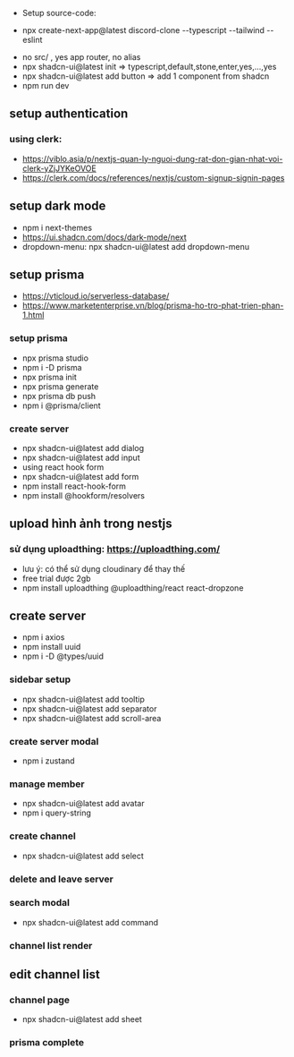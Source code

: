 + Setup source-code:
-  npx create-next-app@latest discord-clone --typescript --tailwind --eslint
+ no src/ , yes app router, no alias
+ npx shadcn-ui@latest init => typescript,default,stone,enter,yes,...,yes
+ npx shadcn-ui@latest add button => add 1 component from shadcn
+ npm run dev

## setup authentication
### using clerk: 
+ https://viblo.asia/p/nextjs-quan-ly-nguoi-dung-rat-don-gian-nhat-voi-clerk-yZjJYKeOVOE
+ https://clerk.com/docs/references/nextjs/custom-signup-signin-pages

## setup dark mode
- npm i next-themes
- https://ui.shadcn.com/docs/dark-mode/next
- dropdown-menu: npx shadcn-ui@latest add dropdown-menu

## setup prisma 
- https://vticloud.io/serverless-database/
- https://www.marketenterprise.vn/blog/prisma-ho-tro-phat-trien-phan-1.html

### setup prisma
- npx prisma studio
- npm i -D prisma
- npx prisma init
- npx prisma generate
- npx prisma db push
- npm i @prisma/client

### create server
- npx shadcn-ui@latest add dialog
- npx shadcn-ui@latest add input
- using react hook form
- npx shadcn-ui@latest add form
- npm install react-hook-form
- npm install @hookform/resolvers

## upload hình ảnh trong nestjs
### sử dụng uploadthing: https://uploadthing.com/
- lưu ý: có thể sử dụng cloudinary để thay thế
- free trial được 2gb
- npm install uploadthing @uploadthing/react react-dropzone

## create server
- npm i axios
- npm install uuid
- npm i -D @types/uuid

### sidebar setup
- npx shadcn-ui@latest add tooltip
- npx shadcn-ui@latest add separator
- npx shadcn-ui@latest add scroll-area

### create server modal
- npm i zustand

### manage member
- npx shadcn-ui@latest add avatar
- npm i query-string

### create channel
- npx shadcn-ui@latest add select

### delete and leave server
### search modal 
- npx shadcn-ui@latest add command

### channel list render
## edit channel list

### channel page
- npx shadcn-ui@latest add sheet

### prisma complete
